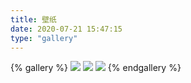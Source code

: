 ```yaml
---
title: 壁纸
date: 2020-07-21 15:47:15
type: "gallery"
---
```


{% gallery %}
![](https://cdn.jsdelivr.net/gh/1140691970/1140691970.github.io@master/src/img/gallery/g1/index.jpg)
![](https://cdn.jsdelivr.net/gh/1140691970/1140691970.github.io@master/src/img/gallery/g1/b1.jpg)
![](https://cdn.jsdelivr.net/gh/1140691970/1140691970.github.io@master/src/img/gallery/g1/b2.jpg)
{% endgallery %}
